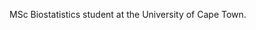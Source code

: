 MSc Biostatistics student at the University of Cape Town.


<!---
ShannonHolcroft/ShannonHolcroft is a ✨ special ✨ repository because its `README.md` (this file) appears on your GitHub profile.
You can click the Preview link to take a look at your changes.
--->
